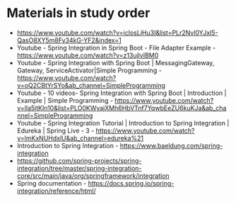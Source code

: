 # Materials in study order
* https://www.youtube.com/watch?v=icIosLjHu3I&list=PLr2Nvl0YJxI5-QasO8XY5m8Fy34kG-YF2&index=1
* Youtube - Spring Integration in Spring Boot - File Adapter Example - https://www.youtube.com/watch?v=z13ujlvIBM0
* Youtube - Spring Integration with Spring Boot | MessagingGateway, Gateway, ServiceActivator|Simple Programming - https://www.youtube.com/watch?v=oQ2CBtYrSYo&ab_channel=SimpleProgramming
* Youtube - 10 videos- Spring Integration with Spring Boot | Introduction | Example | Simple Programming - https://www.youtube.com/watch?v=lla5jtKIn10&list=PLO0KWyajXMh6HbVTnf7YqwbEeZU6kuKJa&ab_channel=SimpleProgramming
* Youtube - Spring Integration Tutorial | Introduction to Spring Integration | Edureka | Spring Live - 3 - https://www.youtube.com/watch?v=lmKxNUHdxlU&ab_channel=edureka%21
* Introduction to Spring Integration - https://www.baeldung.com/spring-integration
* https://github.com/spring-projects/spring-integration/tree/master/spring-integration-core/src/main/java/org/springframework/integration
* Spring documentation - https://docs.spring.io/spring-integration/reference/html/